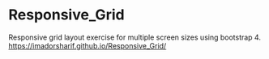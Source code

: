 # Responsive_Grid
Responsive grid layout exercise for multiple screen sizes using bootstrap 4.
https://imadorsharif.github.io/Responsive_Grid/
